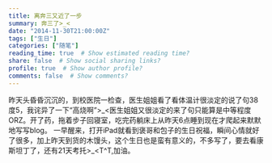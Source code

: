 ```yaml
---
title: 离奔三又近了一步
summary: 奔三了>_<
date: "2014-11-30T21:00:00Z"
tags: ["生日"]
categories: ["随笔"]
reading_time: true  # Show estimated reading time?
share: false  # Show social sharing links?
profile: true  # Show author profile?
comments: false  # Show comments?
---
```

昨天头昏昏沉沉的，到校医院一检查，医生姐姐看了看体温计很淡定的说了句38度5，我诧异了一下“高烧啊”>\_<医生姐姐又很淡定的来了句只能算是中等程度ORZ。开了药，拖着步子回寝室，吃完药躺床上从昨天6点睡到现在才爬起来默默地写写blog。
一早醒来，打开iPad就看到褒哥和包子的生日祝福，瞬间心情就好了很多，加上昨天到货的木馒头，这个生日也是蛮有意义的，不多写了，要去看康斯坦丁了，还有21天考托>\_<T^T,加油。
